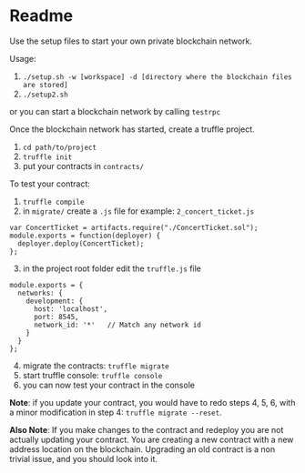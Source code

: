 # Readme

Use the setup files to start your own private blockchain network.

Usage:
1. `./setup.sh -w [workspace] -d [directory where the blockchain files are stored]`
2. `./setup2.sh`

or you can start a blockchain network by calling `testrpc`

Once the blockchain network has started, create a truffle project.
1. `cd path/to/project`
2. `truffle init`
3. put your contracts in `contracts/`

To test your contract:
1. `truffle compile`
2. in `migrate/` create a `.js` file for example: `2_concert_ticket.js`
```
var ConcertTicket = artifacts.require("./ConcertTicket.sol");
module.exports = function(deployer) {
  deployer.deploy(ConcertTicket);
};
```
3.  in the project root folder edit the `truffle.js` file
```
module.exports = {
  networks: {
    development: {
      host: 'localhost',
      port: 8545,
      network_id: '*'   // Match any network id
    }
  }
};
```
4. migrate the contracts: `truffle migrate`
5. start truffle console: `truffle console`
6. you can now test your contract in the console

**Note**: if you update your contract, you would have to redo steps 4, 5, 6, with a minor modification in step 4: `truffle migrate --reset`.

**Also Note**: If you make changes to the contract and redeploy you are not actually updating your contract. You are creating a new contract with a new address location on the blockchain. Upgrading an old contract is a non trivial issue, and you should look into it. 
